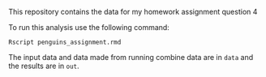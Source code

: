 This repository contains the data for my  homework assignment question 4

To run this analysis use the following command:

```
Rscript penguins_assignment.rmd
```

The input data and data made from running combine data are in `data` and the results are in `out`.
